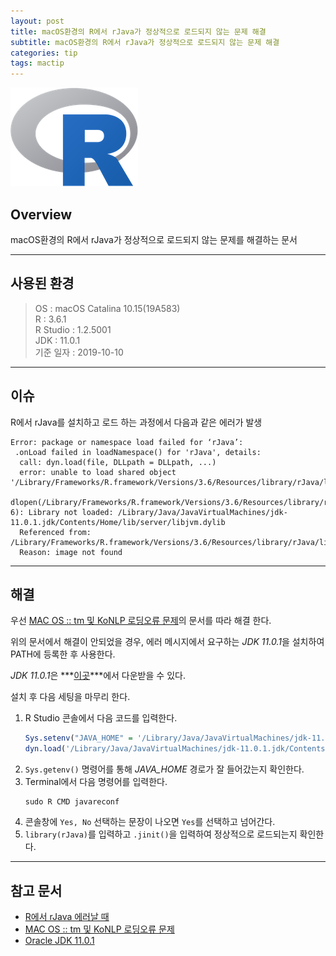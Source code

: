 ```yaml
---
layout: post
title: macOS환경의 R에서 rJava가 정상적으로 로드되지 않는 문제 해결
subtitle: macOS환경의 R에서 rJava가 정상적으로 로드되지 않는 문제 해결
categories: tip
tags: mactip
---
```


![r](/assets/img/logo/r-logo.png)

## Overview

macOS환경의 R에서 rJava가 정상적으로 로드되지 않는 문제를 해결하는 문서

***

## 사용된 환경

> OS : macOS Catalina 10.15(19A583)  
> R : 3.6.1  
> R Studio : 1.2.5001  
> JDK : 11.0.1  
> 기준 일자 : 2019-10-10  

***

## 이슈

R에서 rJava를 설치하고 로드 하는 과정에서 다음과 같은 에러가 발생

```
Error: package or namespace load failed for ‘rJava’:
 .onLoad failed in loadNamespace() for 'rJava', details:
  call: dyn.load(file, DLLpath = DLLpath, ...)
  error: unable to load shared object '/Library/Frameworks/R.framework/Versions/3.6/Resources/library/rJava/libs/rJava.so':
  dlopen(/Library/Frameworks/R.framework/Versions/3.6/Resources/library/rJava/libs/rJava.so, 6): Library not loaded: /Library/Java/JavaVirtualMachines/jdk-11.0.1.jdk/Contents/Home/lib/server/libjvm.dylib
  Referenced from: /Library/Frameworks/R.framework/Versions/3.6/Resources/library/rJava/libs/rJava.so
  Reason: image not found
```

***

## 해결

우선 [MAC OS :: tm 및 KoNLP 로딩오류 문제](https://rstudio-pubs-static.s3.amazonaws.com/390520_0e53f55571474119b82a059e9dc1403d.html)의 문서를 따라 해결 한다.

위의 문서에서 해결이 안되었을 경우, 에러 메시지에서 요구하는 *JDK 11.0.1*을 설치하여 PATH에 등록한 후 사용한다.

*JDK 11.0.1*은 ***[이곳](https://www.oracle.com/technetwork/java/javase/downloads/java-archive-javase11-5116896.html)***에서 다운받을 수 있다.

설치 후 다음 세팅을 마무리 한다.

1. R Studio 콘솔에서 다음 코드를 입력한다.
    ```R
    Sys.setenv("JAVA_HOME" = '/Library/Java/JavaVirtualMachines/jdk-11.0.1.jdk/Contents/Home')
    dyn.load('/Library/Java/JavaVirtualMachines/jdk-11.0.1.jdk/Contents/Home/lib/server/libjvm.dylib')
    ```
2. `Sys.getenv()` 명령어를 통해 *JAVA_HOME* 경로가 잘 들어갔는지 확인한다.
3. Terminal에서 다음 명령어를 입력한다.
    ```
    sudo R CMD javareconf
    ```
4. 콘솔창에 `Yes, No` 선택하는 문장이 나오면 `Yes`를 선택하고 넘어간다.
5. `library(rJava)`를 입력하고 `.jinit()`을 입력하여 정상적으로 로드되는지 확인한다.

***

## 참고 문서

- [R에서 rJava 에러날 때](https://puture.tistory.com/393)
- [MAC OS :: tm 및 KoNLP 로딩오류 문제](https://rstudio-pubs-static.s3.amazonaws.com/390520_0e53f55571474119b82a059e9dc1403d.html)
- [Oracle JDK 11.0.1](https://www.oracle.com/technetwork/java/javase/downloads/java-archive-javase11-5116896.html)